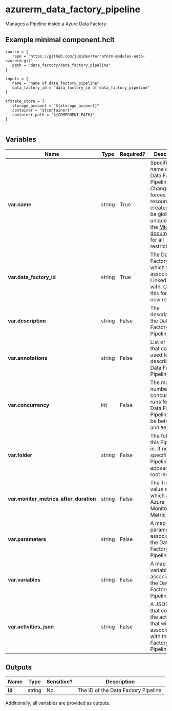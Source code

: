 # azurerm_data_factory_pipeline

Manages a Pipeline inside a Azure Data Factory.

## Example minimal component.hclt

```hcl
source = {
   repo = "https://github.com/jumidev/terraform-modules-auto-azurerm.git" 
   path = "data_factory/data_factory_pipeline" 
}

inputs = {
   name = "name of data_factory_pipeline" 
   data_factory_id = "data_factory_id of data_factory_pipeline" 
}

tfstate_store = {
   storage_account = "${storage_account}" 
   container = "${container}" 
   container_path = "${COMPONENT_PATH}" 
}


```

## Variables

| Name | Type | Required? |  Description |
| ---- | ---- | --------- |  ----------- |
| **var.name** | string | True | Specifies the name of the Data Factory Pipeline. Changing this forces a new resource to be created. Must be globally unique. See the [Microsoft documentation](https://docs.microsoft.com/azure/data-factory/naming-rules) for all restrictions. | 
| **var.data_factory_id** | string | True | The Data Factory ID in which to associate the Linked Service with. Changing this forces a new resource. | 
| **var.description** | string | False | The description for the Data Factory Pipeline. | 
| **var.annotations** | string | False | List of tags that can be used for describing the Data Factory Pipeline. | 
| **var.concurrency** | int | False | The max number of concurrent runs for the Data Factory Pipeline. Must be between `1` and `50`. | 
| **var.folder** | string | False | The folder that this Pipeline is in. If not specified, the Pipeline will appear at the root level. | 
| **var.moniter_metrics_after_duration** | string | False | The TimeSpan value after which an Azure Monitoring Metric is fired. | 
| **var.parameters** | string | False | A map of parameters to associate with the Data Factory Pipeline. | 
| **var.variables** | string | False | A map of variables to associate with the Data Factory Pipeline. | 
| **var.activities_json** | string | False | A JSON object that contains the activities that will be associated with the Data Factory Pipeline. | 



## Outputs

| Name | Type | Sensitive? | Description |
| ---- | ---- | --------- | --------- |
| **id** | string | No  | The ID of the Data Factory Pipeline. | 

Additionally, all variables are provided as outputs.
